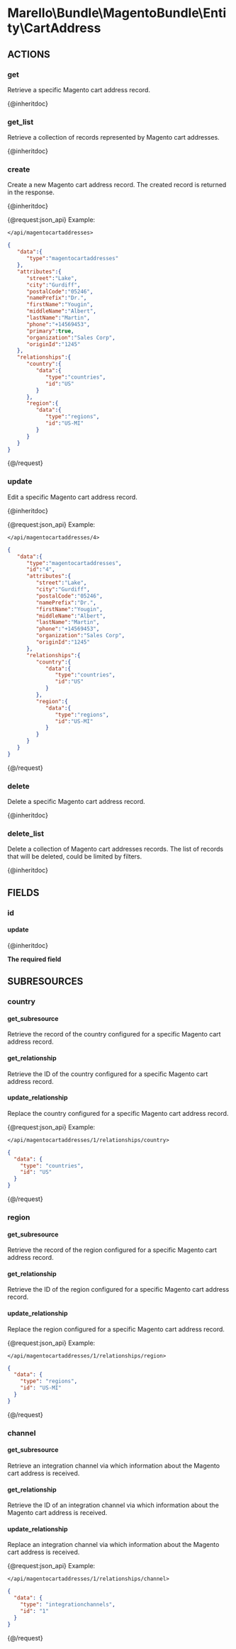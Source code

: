 # Marello\Bundle\MagentoBundle\Entity\CartAddress

## ACTIONS  

### get

Retrieve a specific Magento cart address record.

{@inheritdoc}

### get_list

Retrieve a collection of records represented by Magento cart addresses.

{@inheritdoc}

### create

Create a new Magento cart address record.
The created record is returned in the response.

{@inheritdoc}

{@request:json_api}
Example:

`</api/magentocartaddresses>`

```JSON
{  
   "data":{  
      "type":"magentocartaddresses"
   },
   "attributes":{  
      "street":"Lake",
      "city":"Gurdiff",
      "postalCode":"05246",
      "namePrefix":"Dr.",
      "firstName":"Yougin",
      "middleName":"Albert",
      "lastName":"Martin",
      "phone":"+14569453",
      "primary":true,
      "organization":"Sales Corp",
      "originId":"1245"
   },
   "relationships":{  
      "country":{  
         "data":{  
            "type":"countries",
            "id":"US"
         }
      },
      "region":{  
         "data":{  
            "type":"regions",
            "id":"US-MI"
         }
      }
   }
}
```
{@/request}

### update

Edit a specific Magento cart address record.

{@inheritdoc}

{@request:json_api}
Example:

`</api/magentocartaddresses/4>`

```JSON
{  
   "data":{  
      "type":"magentocartaddresses",
      "id":"4",
      "attributes":{  
         "street":"Lake",
         "city":"Gurdiff",
         "postalCode":"05246",
         "namePrefix":"Dr.",
         "firstName":"Yougin",
         "middleName":"Albert",
         "lastName":"Martin",
         "phone":"+14569453",
         "organization":"Sales Corp",
         "originId":"1245"
      },
      "relationships":{  
         "country":{  
            "data":{  
               "type":"countries",
               "id":"US"
            }
         },
         "region":{  
            "data":{  
               "type":"regions",
               "id":"US-MI"
            }
         }
      }
   }
}
```
{@/request}

### delete

Delete a specific Magento cart address record.

{@inheritdoc}

### delete_list

Delete a collection of Magento cart addresses records.
The list of records that will be deleted, could be limited by filters.

{@inheritdoc}

## FIELDS

### id

#### update

{@inheritdoc}

**The required field**

## SUBRESOURCES

### country

#### get_subresource

Retrieve the record of the country configured for a specific Magento cart address record.

#### get_relationship

Retrieve the ID of the country configured for a specific Magento cart address record.

#### update_relationship

Replace the country configured for a specific Magento cart address record.

{@request:json_api}
Example:

`</api/magentocartaddresses/1/relationships/country>`

```JSON
{
  "data": {
    "type": "countries",
    "id": "US"
  }
}
```
{@/request}

### region

#### get_subresource

Retrieve the record of the region configured for a specific Magento cart address record.

#### get_relationship

Retrieve the ID of the region configured for a specific Magento cart address record.

#### update_relationship

Replace the region configured for a specific Magento cart address record.

{@request:json_api}
Example:

`</api/magentocartaddresses/1/relationships/region>`

```JSON
{
  "data": {
    "type": "regions",
    "id": "US-MI"
  }
}
```
{@/request}

### channel

#### get_subresource

Retrieve an integration channel via which information about the Magento cart address is received.

#### get_relationship

Retrieve the ID of an integration channel via which information about the Magento cart address is received.

#### update_relationship

Replace an integration channel via which information about the Magento cart address is received.

{@request:json_api}
Example:

`</api/magentocartaddresses/1/relationships/channel>`

```JSON
{
  "data": {
    "type": "integrationchannels",
    "id": "1"
  }
}
```
{@/request}
